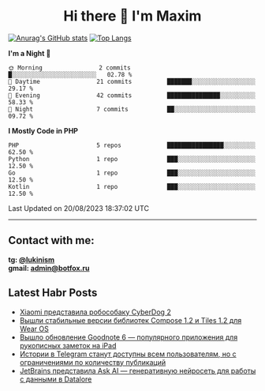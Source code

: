 ## <h1 align="center">Hi there 👋 I'm Maxim</h1>

[![Anurag's GitHub stats](https://github-readme-stats.vercel.app/api?username=lukinism)](https://github.com/anuraghazra/github-readme-stats) [![Top Langs](https://github-readme-stats.vercel.app/api/top-langs/?username=lukinism)](https://github.com/anuraghazra/github-readme-stats)

<!--START_SECTION:waka-->
**I'm a Night 🦉** 

```text
🌞 Morning                2 commits           █░░░░░░░░░░░░░░░░░░░░░░░░   02.78 % 
🌆 Daytime                21 commits          ███████░░░░░░░░░░░░░░░░░░   29.17 % 
🌃 Evening                42 commits          ███████████████░░░░░░░░░░   58.33 % 
🌙 Night                  7 commits           ██░░░░░░░░░░░░░░░░░░░░░░░   09.72 % 
```


**I Mostly Code in PHP** 

```text
PHP                      5 repos             ████████████████░░░░░░░░░   62.50 % 
Python                   1 repo              ███░░░░░░░░░░░░░░░░░░░░░░   12.50 % 
Go                       1 repo              ███░░░░░░░░░░░░░░░░░░░░░░   12.50 % 
Kotlin                   1 repo              ███░░░░░░░░░░░░░░░░░░░░░░   12.50 % 
```




 Last Updated on 20/08/2023 18:37:02 UTC
<!--END_SECTION:waka-->
___
## Contact with me:
**tg: [@lukinism](https://t.me/lukinism)  
gmail: admin@botfox.ru**

## Latest Habr Posts
<!-- BLOG-POST-LIST:START -->
- [Xiaomi представила робособаку CyberDog 2](https://habr.com/ru/news/754556/)
- [Вышли стабильные версии библиотек Compose 1.2 и Tiles 1.2 для Wear OS](https://habr.com/ru/news/754544/)
- [Вышло обновление Goodnote 6 — популярного приложения для рукописных заметок на iPad](https://habr.com/ru/news/754480/)
- [Истории в Telegram станут доступны всем пользователям, но с ограничениями по количеству публикаций](https://habr.com/ru/news/754442/)
- [JetBrains представила Ask AI — генеративную нейросеть для работы с данными в Datalore](https://habr.com/ru/news/754420/)
<!-- BLOG-POST-LIST:END -->
